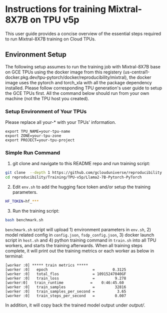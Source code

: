 # Instructions for training  Mixtral-8X7B on TPU v5p


This user guide provides a concise overview of the essential steps required to run  Mixtral-8X7B training on Cloud TPUs.


## Environment Setup

The following setup assumes to run the training job with Mixtral-8X7B base on GCE TPUs using the docker image from this registery (us-central1-docker.pkg.dev/tpu-pytorch/docker/reproducibility/mixtral), the docker image uses the pytorch and torch_xla  with all the package dependency installed. Please follow corresponding TPU generation's user guide to setup the GCE TPUs first. All the command below should run from your own machine (not the TPU host you created).

### Setup Environment of Your TPUs
Please replace all your-* with your TPUs' information.
```
export TPU_NAME=your-tpu-name
export ZONE=your-tpu-zone
export PROJECT=your-tpu-project
```

### Simple Run Command
1. git clone and navigate to this README repo and run training script:
```bash
git clone  --depth 1 https://github.com/gclouduniverse/reproducibility.git/
cd reproducibility/Training/TPU-v5p/Llama2-7B-Pytorch-PyTorch
```
2. Edit `env.sh` to add the hugging face token and/or setup the training parameters.
```bash
HF_TOKEN=hf_***
```
3. Run the training script:
```bash
bash benchmark.sh
```
`benchmark.sh` script will upload 1) environment parameters in `env.sh`, 2) model related config in `config.json`, `fsdp_config.json`, 3) docker launch script in `host.sh` and 4) python training command in `train.sh` into all TPU workers, and starts the training afterwards. When all training steps complete, it will print out the training metrics or each worker as below in terminal:
```
[worker :0] ***** train metrics *****
[worker :0]   epoch                    =        0.3125
[worker :0]   total_flos               = 10915247040GF
[worker :0]   train_loss               =         9.278
[worker:0]   train_runtime            =    0:46:45.60
[worker :0]   train_samples            =         32816
[worker :0]   train_samples_per_second =          3.65
[worker :0]   train_steps_per_second   =         0.007
```
In addition,  it will copy back the trained model output under *output/*.
